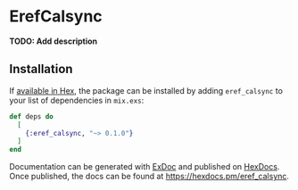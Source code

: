 # ErefCalsync

**TODO: Add description**

## Installation

If [available in Hex](https://hex.pm/docs/publish), the package can be installed
by adding `eref_calsync` to your list of dependencies in `mix.exs`:

```elixir
def deps do
  [
    {:eref_calsync, "~> 0.1.0"}
  ]
end
```

Documentation can be generated with [ExDoc](https://github.com/elixir-lang/ex_doc)
and published on [HexDocs](https://hexdocs.pm). Once published, the docs can
be found at <https://hexdocs.pm/eref_calsync>.


